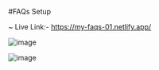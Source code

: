 #FAQs Setup

~
Live Link:- https://my-faqs-01.netlify.app/


![image](https://user-images.githubusercontent.com/68332209/222240955-67f1fb6d-e795-453a-addd-411f40e96174.png)


![image](https://user-images.githubusercontent.com/68332209/222241046-091a5d7a-5782-46eb-bb8e-c3d63e1fd8a6.png)
